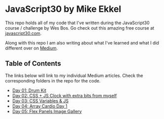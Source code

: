 # JavaScript30 by Mike Ekkel
This repo holds all of my code that I've written during the JavaScript30 course / challenge by Wes Bos. Go check out this amazing free course at [javascript30.com](http://www.javascript30.com).

Along with this repo I am also writing about what I've learned and what I did different over on [Medium](https://medium.com/@mike_ekkel/javascript-30-a-30-day-vanilla-js-challenge-6a733fc9f62c#.3bumnq1f0).

## Table of Contents
The links below will link to my individual Medium articles. Check the corresponding folders in the repo for the code.

- [Day 01: Drum Kit](https://medium.com/@mike_ekkel/javascript-30-day-1-drum-kit-cb3d6e5780ce)
- [Day 02: CSS + JS Clock with extra bits from myself](https://medium.com/@mike_ekkel/javascript-30-day-2-css-js-clock-ae539f10a9f9)
- [Day 03: CSS Variables & JS](https://medium.com/@mike_ekkel/javascript-30-day-3-css-variables-js-fdd002dc34d4#.tqv1nbtbh)
- [Day 04: Array Cardio Day 1](https://medium.com/@mike_ekkel/javascript-30-day-4-array-cardio-day-1-26a0d05b36df#.dugvhdeb6)
- [Day 05: Flex Panels Image Gallery](https://medium.com/@mike_ekkel/javascript-30-day-5-flex-panels-image-gallery-d97bd69ec14d#.sgnvjoj00)